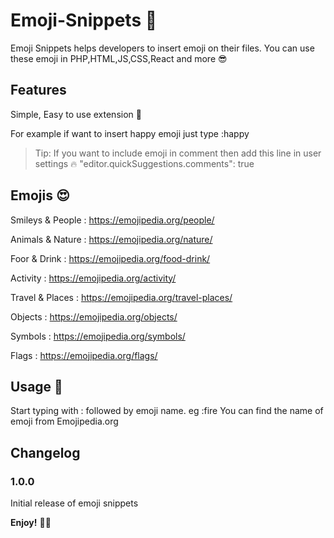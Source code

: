 # Emoji-Snippets 🥰

Emoji Snippets helps developers to insert emoji on their files. You can use these emoji in PHP,HTML,JS,CSS,React and more 😎

## Features 

Simple, Easy to use extension 🚀

For example if want to insert happy emoji just type :happy

> Tip: If you want to include emoji in comment then add this line in user settings 🔥 "editor.quickSuggestions.comments": true

## Emojis 😍

Smileys & People : https://emojipedia.org/people/

Animals & Nature : https://emojipedia.org/nature/

Foor & Drink     : https://emojipedia.org/food-drink/

Activity         : https://emojipedia.org/activity/

Travel & Places  : https://emojipedia.org/travel-places/

Objects          : https://emojipedia.org/objects/

Symbols          : https://emojipedia.org/symbols/

Flags            : https://emojipedia.org/flags/

## Usage 📝

Start typing with : followed by emoji name. eg :fire 
You can find the name of emoji from Emojipedia.org 

## Changelog

### 1.0.0

Initial release of emoji snippets

**Enjoy!** 🎉🎊
